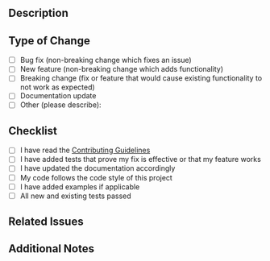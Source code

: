 ## Description
<!-- Provide a brief description of your changes -->

## Type of Change
<!-- Mark the appropriate option with an [x] -->
- [ ] Bug fix (non-breaking change which fixes an issue)
- [ ] New feature (non-breaking change which adds functionality)
- [ ] Breaking change (fix or feature that would cause existing functionality to not work as expected)
- [ ] Documentation update
- [ ] Other (please describe):

## Checklist
<!-- Mark completed items with an [x] -->
- [ ] I have read the [Contributing Guidelines](CONTRIBUTING.md)
- [ ] I have added tests that prove my fix is effective or that my feature works
- [ ] I have updated the documentation accordingly
- [ ] My code follows the code style of this project
- [ ] I have added examples if applicable
- [ ] All new and existing tests passed

## Related Issues
<!-- Link related issues below. Insert the issue link or reference -->

## Additional Notes
<!-- Add any additional notes or context about the pull request here -->
